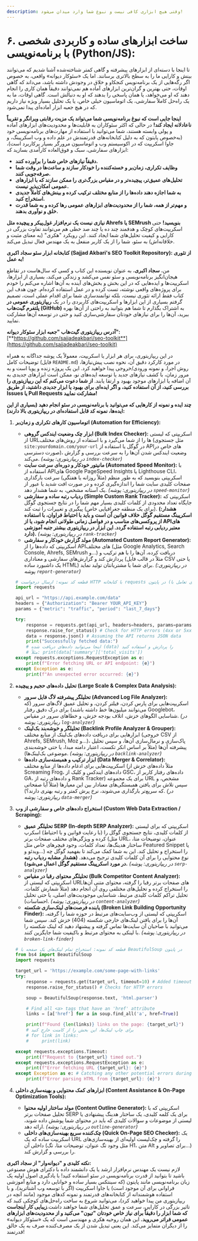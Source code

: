 ```yaml
---
description: وقتی هیچ ابزاری کافی نیست و نبوغ شما وارد میدان می‌شود!
---
```


# ۶. ساخت ابزارهای ساده و کاربردی شخصی با برنامه‌نویسی (Python/JS):

تا اینجا با دسته‌ای از ابزارهای پیشرفته و گاهی کمتر شناخته‌شده آشنا شدیم که می‌توانند بینش و کارایی ما را به سطح بالاتری برسانند. اما یک «سئوکار دیوانه» واقعی، به خصوص اگر رگه‌هایی از یک برنامه‌نویس کنجکاو و خلاق در وجودش داشته باشد، می‌داند که گاهی اوقات، حتی بهترین و گران‌ترین ابزارهای آماده هم نمی‌توانند دقیقاً همان کاری را انجام دهند که او می‌خواهد، یا همان پاسخی را بدهند که او به دنبالش است. گاهی اوقات، ما به یک راه‌حل کاملاً سفارشی، یک اتوماسیون خیلی خاص، یا یک تحلیل بسیار ویژه نیاز داریم که در هیچ جعبه ابزار آماده‌ای پیدا نمی‌شود.

**اینجا جایی است که نبوغ برنامه‌نویسی شما می‌تواند یک مزیت رقابتی ویرانگر و تقریباً ناعادلانه ایجاد کند!** در حالی که اکثر سئوکاران به قابلیت‌ها و محدودیت‌های ابزارهای آماده و پولی وابسته هستند، شما می‌توانید با استفاده از مهارت‌های برنامه‌نویسی خود (به‌خصوص پایتون که به دلیل کتابخانه‌های قدرتمندش در علم داده و وب اسکرپینگ، و جاوا اسکریپت که در اکوسیستم وب و اتوماسیون مرورگر بسیار پرکاربرد است)، ابزارهای سفارشی، سبک و فوق‌العاده کارآمدی بسازید که:

* **دقیقاً نیازهای خاص شما را برآورده کنند.**
* **وظایف تکراری، زمان‌بر و خسته‌کننده را خودکار سازند و ساعت‌ها در وقت شما صرفه‌جویی کنند.**
* **تحلیل‌های عمیق‌تر، پیچیده‌تر و در مقیاس بزرگ‌تری را ممکن سازند که با ابزارهای عمومی امکان‌پذیر نیست.**
* **به شما اجازه دهند داده‌ها را از منابع مختلف ترکیب کرده و بینش‌های کاملاً جدیدی استخراج کنید.**
* **و مهم‌تر از همه، شما را از محدودیت‌های ابزارهای عمومی رها کرده و به شما قدرت خلق و نوآوری بدهند.**

**نیازی نیست یک نرم‌افزار غول‌پیکر و پیچیده مثل Ahrefs یا SEMrush بنویسید!** حتی اسکریپت‌های کوچک و هدفمند چند ده یا چند صد خطی هم می‌توانند تفاوت بزرگی در کارایی و کیفیت تحلیل‌های شما ایجاد کنند. این رویکرد "هکری" (به معنای مثبت و خلاقانه‌اش) به سئو، شما را از یک کاربر منفعل به یک مهندس فعال تبدیل می‌کند.

**کتابخانه ابزار سئو سجاد اکبری (Sajjad Akbari's SEO Toolkit Repository): از تئوری به عمل!**

من، **سجاد اکبری**، به عنوان نویسنده این کتاب و کسی که سال‌هاست در تقاطع هیجان‌انگیز برنامه‌نویسی و سئو نفس می‌کشد و زندگی می‌کند، بسیاری از ابزارها، اسکریپت‌ها و ایده‌هایی که در این بخش و بخش‌های آینده به آن‌ها اشاره می‌کنم را خودم برای پروژه‌های واقعی نوشته، تست کرده و در عمل استفاده کرده‌ام. چون هدف این کتاب فقط ارائه تئوری نیست، بلکه توانمندسازی شما برای اقدام عملی است، تصمیم گرفتم بسیاری از این ابزارها و اسکریپت‌های کاربردی را در یک **ریپازیتوری عمومی در پلتفرم گیت‌هاب (GitHub)** به اشتراک بگذارم تا شما هم بتوانید به راحتی از آن‌ها بهره ببرید، آن‌ها را برای نیازهای خودتان سفارشی‌سازی کنید و حتی در توسعه آن‌ها مشارکت نمایید.

**آدرس ریپازیتوری گیت‌هاب "جعبه ابزار سئوکار دیوانه":**[**https://github.com/sajjadeakbari/seo-toolkit**](https://github.com/sajjadeakbari/seo-toolkit)

در این ریپازیتوری، برای هر ابزار یا اسکریپت، معمولاً یک پوشه جداگانه به همراه توضیحات کامل (فایل `README.md`) در مورد کارکرد دقیق آن، نحوه نصب پیش‌نیازها، روش اجرا، و نمونه ورودی/خروجی پیدا خواهید کرد. این یک پروژه زنده و پویا است و به مرور زمان، با کشف نیازهای جدید یا توسعه ایده‌های نو، ممکن است ابزارهای جدیدی به آن اضافه یا ابزارهای موجود بهبود و ارتقا یابند. **از شما دعوت می‌کنم که این ریپازیتوری را بررسی کنید، از آن استفاده کنید، و اگر ایده‌ای برای بهبود یا ابزار جدیدی داشتید، از طریق Issues یا Pull Requests مشارکت نمایید!**

**چند ایده و نمونه از کارهایی که می‌توانید با برنامه‌نویسی در سئو انجام دهید (بسیاری از این ایده‌ها، نمونه کد قابل استفاده‌ای در ریپازیتوری بالا دارند):**

1.  **اتوماسیون کارهای تکراری و زمان‌بر (Automation for Efficiency):**

    * **ابزار چک وضعیت ایندکس گروهی (Bulk Index Checker):** اسکریپتی که لیستی از URLها را از شما می‌گیرد و با استفاده از روش‌های مختلف (مثل جستجوی `site:yourdomain.com/your-url` در گوگل یا استفاده از APIهای خاص در صورت دسترسی)، وضعیت ایندکس شدن آن‌ها را به سرعت بررسی و گزارش می‌کند. _(در ریپازیتوری: پوشه `index-checker`)_
    * **مانیتور خودکار و دوره‌ای سرعت سایت (Automated Speed Monitor):** با استفاده از APIهای Google PageSpeed Insights یا Lighthouse CLI، اسکریپتی بنویسید که به طور منظم (مثلاً روزانه یا هفتگی) سرعت بارگذاری صفحات کلیدی سایت شما را اندازه‌گیری کرده و در صورت افت شدید یا عبور از یک آستانه مشخص، به شما هشدار دهد. _(در ریپازیتوری: پوشه `speed-monitor`)_
    * **ردیاب رتبه ساده و سفارشی (Simple Custom Rank Tracker):** اسکریپتی که جایگاه تعداد محدودی از کلمات کلیدی بسیار مهم شما را در نتایج جستجوی گوگل (برای یک منطقه جغرافیایی خاص) پیگیری و تغییرات را ثبت کند. **(هشدار: اسکرپینگ مستقیم گوگل خلاف قوانین آن است و باید با احتیاط فراوان، با استفاده از پروکسی‌های مناسب و در فواصل زمانی طولانی انجام شود، یا از APIهای معتبر ردیابی رتبه استفاده گردد. این ابزار در ریپازیتوری بیشتر جنبه آموزشی دارد).** _(در ریپازیتوری: پوشه `rank-tracker`)_
    * **مولد گزارش خودکار و سفارشی (Automated Custom Report Generator):** اسکریپتی که داده‌ها را از APIهای مختلف (مثل Google Analytics, Search Console, Ahrefs, SEMrush و...) دریافت کرده، آن‌ها را با هم ترکیب و پردازش کند و گزارش‌های سفارشی و معناداری (مثلاً در قالب فایل CSV یا حتی یک داشبورد ساده HTML) برای شما یا مشتریانتان تولید نماید. _(در ریپازیتوری: پوشه `report-generator`)_

    ```python
    # قطعه کد نمونه: ارسال درخواست HTTP با کتابخانه requests در پایتون (برای تعامل با APIها)
    import requests

    api_url = "https://api.example.com/data"
    headers = {"Authorization": "Bearer YOUR_API_KEY"}
    params = {"metric": "traffic", "period": "last_7_days"}

    try:
        response = requests.get(api_url, headers=headers, params=params)
        response.raise_for_status() # Check for HTTP errors (4xx or 5xx)
        data = response.json() # Assuming the API returns JSON data
        print("Successfully fetched data:")
        # اینجا می‌توانید داده‌های دریافت شده (data) را پردازش و استفاده کنید
        # مثلاً: print(data['summary']['total_visits'])
    except requests.exceptions.RequestException as e:
        print(f"Error fetching URL or API endpoint: {e}")
    except Exception as e:
        print(f"An unexpected error occurred: {e}")
    ```
2. **تحلیل داده‌های حجیم و پیچیده (Large Scale & Complex Data Analysis):**
   * **تحلیلگر پیشرفته لاگ فایل سرور (Advanced Log File Analyzer):** اسکریپت‌هایی برای پارس کردن، فیلتر کردن، و تحلیل عمیق لاگ‌های سرور (که می‌توانند میلیون‌ها خط داشته باشند) برای درک دقیق رفتار Googlebot، شناسایی الگوهای خزش، اتلاف بودجه خزش، و خطاهای سرور در مقیاس. _(در ریپازیتوری: پوشه `log-analyzer`)_
   * **تحلیلگر و خوشه‌بند بک‌لینک (Backlink Profile Analyzer & Grouper):** ابزارهایی برای دریافت داده‌های بک‌لینک از منابع مختلف (خروجی CSV از Ahrefs, SEMrush, Moz و...)، پاک‌سازی و نرمال‌سازی آن‌ها، و سپس تحلیل پیشرفته آن‌ها (مثلاً بر اساس انکر تکست، اعتبار دامنه مبدا، یا حتی خوشه‌بندی موضوعی بک‌لینک‌ها). _(در ریپازیتوری: پوشه `backlink-analyzer`)_
   * **ابزار ترکیب و همبسته‌سازی داده‌ها (Data Merger & Correlator):** اسکریپت‌هایی برای ادغام داده‌ها از منابع مختلف (مثلاً داده‌های خزش از Screaming Frog، داده‌های ایندکس و کلیک از GSC، داده‌های رفتار کاربر از GA، و داده‌های رتبه از Rank Tracker) برای یک مجموعه URL مشخص، و سپس تلاش برای یافتن همبستگی‌های معنادار بین این معیارها (مثلاً آیا صفحاتی که سریع‌تر بارگذاری می‌شوند، نرخ پرش کمتر و رتبه بهتری دارند؟). _(در ریپازیتوری: پوشه `data-merger`)_
3.  **استخراج داده‌های خاص و سفارشی از وب (Custom Web Data Extraction / Scraping):**

    * **تحلیلگر عمیق SERP (In-depth SERP Analyzer):** اسکریپتی که برای لیستی از کلمات کلیدی، نتایج جستجوی گوگل را (با رعایت قوانین و با احتیاط) اسکرپ کرده و ویژگی‌های مختلف صفحات برتر (مثل URL، عنوان، توضیحات متا، ساختار هدینگ‌ها، تعداد کلمات، وجود فیچرهای خاص مثل Featured Snippet یا ویدئو و...) را استخراج و تحلیل کند. این به شما کمک می‌کند تا بفهمید گوگل چه نوع محتوایی را برای آن کلمات کلیدی ترجیح می‌دهد. **(هشدار مشابه ردیاب رتبه در مورد اسکرپینگ مستقیم گوگل اعمال می‌شود).** _(در ریپازیتوری: پوشه `serp-analyzer`)_
    * **تحلیلگر محتوای رقبا در مقیاس (Bulk Competitor Content Analyzer):** اسکریپتی که لیستی از URLهای صفحات برتر رقبا را گرفته، محتوای متنی آن‌ها را استخراج کرده و تحلیل‌های مختلفی روی آن انجام دهد (مثلاً شمارش کلمات، تحلیل تراکم کلمات کلیدی مرتبط، شناسایی موجودیت‌های اصلی، یا حتی تحلیل احساسات). _(در ریپازیتوری: پوشه `content-analyzer`)_
    * **یابنده فرصت‌های لینک‌سازی شکسته (Broken Link Building Opportunity Finder):** اسکریپتی که لیستی از وب‌سایت‌های مرتبط در حوزه شما را گرفته، آن‌ها را برای یافتن لینک‌های خارجی شکسته (404) خزش کند. سپس شما می‌توانید با صاحبان آن سایت‌ها تماس گرفته و پیشنهاد دهید که لینک شکسته را با لینکی به محتوای مرتبط و باکیفیت شما جایگزین کنند. _(در ریپازیتوری: پوشه `broken-link-finder`)_

    ```python
    # قطعه کد نمونه: استخراج تمام لینک‌های یک صفحه با BeautifulSoup در پایتون
    from bs4 import BeautifulSoup
    import requests

    target_url = 'https://example.com/some-page-with-links'
    try:
        response = requests.get(target_url, timeout=10) # Added timeout
        response.raise_for_status() # Checks for HTTP errors

        soup = BeautifulSoup(response.text, 'html.parser')

        # Find all <a> tags that have an 'href' attribute
        links = [a['href'] for a in soup.find_all('a', href=True)]

        print(f"Found {len(links)} links on the page: {target_url}")
        # برای چاپ لینک‌ها، این بخش را از کامنت خارج کنید
        # for link in links:
        #     print(link)

    except requests.exceptions.Timeout:
        print(f"Request to {target_url} timed out.")
    except requests.exceptions.RequestException as e:
        print(f"Error fetching URL {target_url}: {e}")
    except Exception as e: # Catching any other potential errors during parsing
        print(f"Error parsing HTML from {target_url}: {e}")
    ```
4. **ابزارهای کمک محتوایی و بهینه‌سازی داخلی (Content Assistance & On-Page Optimization Tools):**
   * **مولد ساختار اولیه محتوا (Content Outline Generator):** اسکریپتی که با تحلیل صفحات برتر SERP برای یک کلمه کلیدی، یک ساختار هدینگ پیشنهادی یا لیستی از موضوعات و سوالات کلیدی که باید در محتوای شما پوشش داده شوند، ارائه دهد. _(در ریپازیتوری: پوشه `outline-generator`)_
   * **چک‌کننده سریع بهینه‌سازی‌های داخلی (Quick On-Page SEO Checker):** یک اسکریپت ساده که یک URL را گرفته و چک‌لیست اولیه‌ای از بهینه‌سازی‌های داخلی آن (مثل وجود تگ عنوان، توضیحات متا، تگ H1، متن Alt برای تصاویر و...) را بررسی و گزارش کند.

**نکته کلیدی و "دیوانه‌وار" از سجاد اکبری:**\
لازم نیست یک مهندس نرم‌افزار ارشد یا یک دانشمند داده با دکترای هوش مصنوعی باشید تا بتوانید از قدرت برنامه‌نویسی در سئو استفاده کنید! با یادگیری اصول اولیه یک زبان برنامه‌نویسی مانند پایتون (که سینتکس بسیار ساده و خوانایی دارد و منابع آموزشی فراوانی برای آن موجود است) یا جاوا اسکریپت (اگر با توسعه وب آشناترید)، و با استفاده هوشمندانه از کتابخانه‌های قدرتمند و نمونه کدهای موجود (مانند آنچه در ریپازیتوری من پیدا خواهید کرد)، می‌توانید شروع به ساخت راه‌حل‌های کوچکی کنید که تاثیر بزرگی در کارایی، سرعت و عمق تحلیل‌های شما خواهند داشت.**زیبایی کار اینجاست که شما ابزار را دقیقاً برای نیاز خاص خودتان "تیون" می‌کنید و از محدودیت‌های ابزارهای عمومی فراتر می‌روید.** این همان روحیه هکری و مهندسی است که یک «سئوکار دیوانه» را از دیگران متمایز می‌کند. این یعنی تبدیل شدن از یک مصرف‌کننده صرف به یک خالق قدرتمند!
